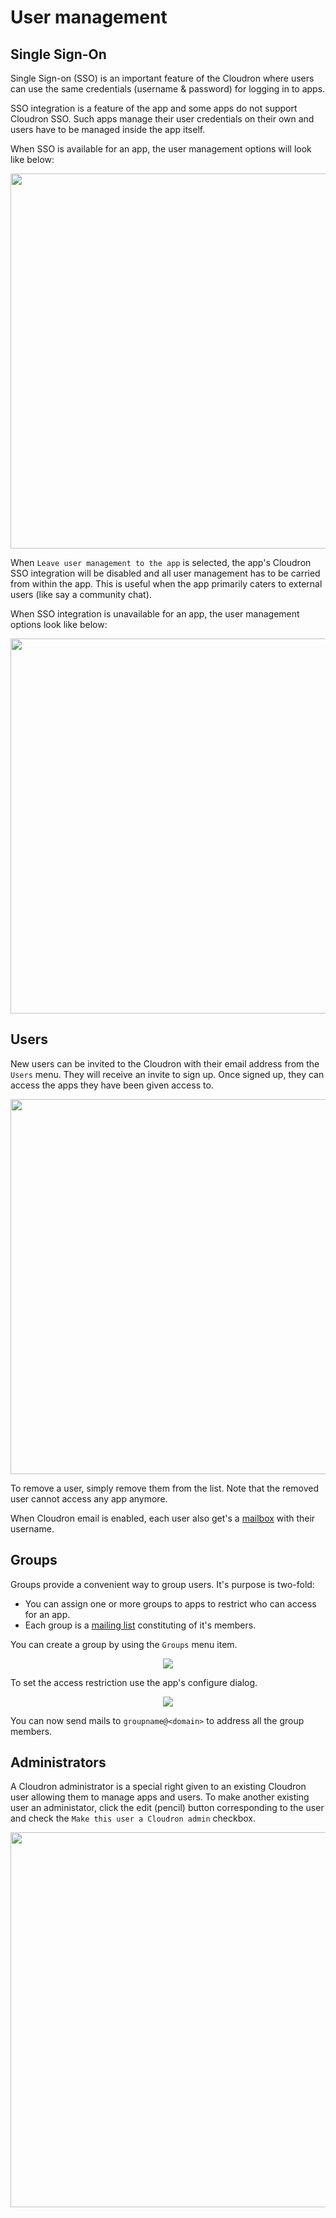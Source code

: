 # User management

## Single Sign-On

Single Sign-on (SSO) is an important feature of the Cloudron where users can use the same credentials
(username & password) for logging in to apps.

SSO integration is a feature of the app and some apps do not support Cloudron SSO. Such apps manage their
user credentials on their own and users have to be managed inside the app itself.

When SSO is available for an app, the user management options will look like below:

<center>
<img src="/img/sso-available.png" class="shadow" width="600px">
</center>

When `Leave user management to the app` is selected, the app's Cloudron SSO integration will be disabled
and all user management has to be carried from within the app. This is useful when the app primarily caters
to external users (like say a community chat).

When SSO integration is unavailable for an app, the user management options look like below:

<center>
<img src="/img/sso-unavailable.png" class="shadow" width="600px">
</center>

## Users

New users can be invited to the Cloudron with their email address from the `Users` menu. They will receive
an invite to sign up. Once signed up, they can access the apps they have been given access to.

<center>
<img src="/img/user-list.png" class="shadow" width="600px">
</center>

To remove a user, simply remove them from the list. Note that the removed user cannot access any app anymore.

When Cloudron email is enabled, each user also get's a [mailbox](/documentation/email/#how-cloudron-email-works)
with their username.

## Groups

Groups provide a convenient way to group users. It's purpose is two-fold:

* You can assign one or more groups to apps to restrict who can access for an app.
* Each group is a [mailing list](/documentation/email/#creating-a-forwarding-mailbox)
  constituting of it's members.

You can create a group by using the `Groups` menu item.

<center>
<img src="/img/user-groups.png" class="shadow">
</center>

To set the access restriction use the app's configure dialog.

<center>
<img src="/img/app_access_control.png" class="shadow">
</center>

You can now send mails to `groupname@<domain>` to address all the group members.

## Administrators

A Cloudron administrator is a special right given to an existing Cloudron user allowing them to manage
apps and users. To make another existing user an administator, click the edit (pencil) button corresponding to
the user and check the `Make this user a Cloudron admin` checkbox.

<center>
<img src="/img/user-admin.png" class="shadow" width="600px">
</center>


